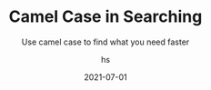 ---
date: 2021-07-01
title: Camel Case in Searching
technologies: [java]
topics: [settings]
author: hs
subtitle: Use camel case to find what you need faster
thumbnail: ./thumbnail.png
cardThumbnail: ./card.png
shortVideo:
  poster: ./tip.png
  url: https://youtu.be/tGxG3KZkRQI  
leadin: |
  Use **⇧⇧** (macOS), or **Shift+Shift** (Windows/Linux), to bring up the Search Everywhere dialog. You can type in camel case to search across Classes, Files, Symbols and Actions. 
  
---